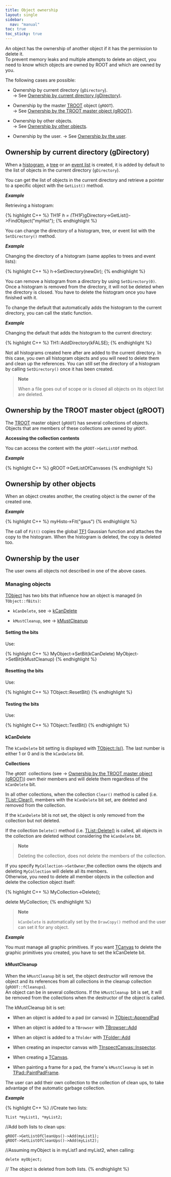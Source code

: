 ```yaml
---
title: Object ownership
layout: single
sidebar:
  nav: "manual"
toc: true
toc_sticky: true
---
```


An object has the ownership of another object if it has the permission to delete it.  
To prevent memory leaks and multiple attempts to delete an object, you need to know which objects are owned by ROOT and which are owned by you.

The following cases are possible:

- Qwnership by current directory (`gDirectory`).<br>
→ See [Ownership by current directory (gDirectory)](#ownership-by-current-directory-gdirectory).

- Ownership by the master [TROOT](https://root.cern/doc/master/classTROOT.html) object (`gROOT`).<br>
→ See [Ownership by the TROOT master object (gROOT)](#ownership-by-the-troot-master-object-groot).

- Ownership by other objects.<br>
→ See [Ownership by other objects](#ownership-by-other-objects).

- Ownership by the user.
→ See [Ownership by the user](#ownership-by-the-user).

## Ownership by current directory (gDirectory)

When a [histogram](https://root.cern/doc/master/group__Hist.html), a [tree](https://root.cern/doc/master/group__tree.html) or an [event list](https://root.cern/doc/master/classTEventList.html) is created, it is added by default to the list of objects in the current directory (`gDirectory`).

You can get the list of objects in the current directory and retrieve a pointer to a specific object with the `GetList()` method.

_**Example**_

Retrieving a histogram:

{% highlight C++ %}
   TH1F *h = (TH1F*)gDirectory->GetList()->FindObject("myHist"); 
{% endhighlight %}

You can change the directory of a histogram, tree, or event list with the `SetDirectory()` method.

_**Example**_

Changing the directory of a histogram (same applies to trees and event lists):

{% highlight C++ %}
   h->SetDirectory(newDir);
{% endhighlight %}

You can remove a histogram from a directory by using `SetDirectory(0)`. Once a histogram is removed from the directory, it will not be deleted when the directory is closed. You have to delete the histogram once you have finished with it.

To change the default that automatically adds the histogram to the current directory, you can call the static function.

_**Example**_

Changing the default that adds the histogram to the current directory:

{% highlight C++ %}
   TH1::AddDirectory(kFALSE);
{% endhighlight %}

Not all histograms created here after are added to the current directory. In this case, you own all histogram objects and you will need to delete them and clean up the references. You can still set the directory of a histogram by calling `SetDirectory()` once it has been created.

> **Note**
> 
> When a file goes out of scope or is closed all objects on its object list are deleted.

## Ownership by the TROOT master object (gROOT)


The [TROOT]([TROOT](https://root.cern/doc/master/classTROOT.html)) master object (`gROOT`) has several collections of objects. Objects that are members of these collections are owned by `gROOT`.

**Accessing the collection contents**

You can access the content with the `gROOT->GetListOf` method.

_**Example**_

{% highlight C++ %}
   gROOT->GetListOfCanvases
{% endhighlight %}

## Ownership by other objects

When an object creates another, the creating object is the owner of the created one.

_**Example**_

{% highlight C++ %}
   myHisto->Fit("gaus")
{% endhighlight %}

The call of `Fit()` copies the global [TF1](https://root.cern/doc/master/classTF1.html) Gaussian function and attaches the copy to the histogram. When the histogram is deleted, the copy is deleted too.

## Ownership by the user

The user owns all objects not described in one of the above cases.

### Managing objects

[TObject](https://root.cern/doc/master/classTObject.html) has two bits that influence how an object is managed (in `TObject::fBits)`:

-   `kCanDelete`, see → [kCanDelete](#kcandelete)

-   `kMustCleanup`, see → [kMustCleanup](#kmustcleanup)

#### Setting the bits

Use:

{% highlight C++ %}
   MyObject->SetBit(kCanDelete)
   MyObject->SetBit(kMustCleanup)
{% endhighlight %}

#### Resetting the bits

Use:

{% highlight C++ %}
   TObject::ResetBit()
{% endhighlight %}

#### Testing the bits

Use:

{% highlight C++ %}
   TObject::TestBit()
{% endhighlight %}

#### kCanDelete

The `kCanDelete` bit setting is displayed with [TObject::ls()](https://root.cern/doc/master/classTObject.html#ae1bc003ff9a558b3b3a60a14f16f1ae5). The last number is either 1 or 0 and is the `kCanDelete` bit.

**Collections**

The `gROOT `collections (see → [Ownership by the TROOT master object (gROOT)](#ownership-by-the-troot-master-object-groot)) own their members and will delete them regardless of the `kCanDelete` bit.

In all other collections, when the collection `Clear()` method is called (i.e. [TList::Clear()](https://root.cern/doc/master/classTList.html#af4d5429298af281bdc7fe62b123f5385), members with the `kCanDelete` bit set, are deleted and removed from the collection.

If the `kCanDelete` bit is not set, the object is only removed from the collection but not deleted.

If the collection `Delete()` method (i.e. [TList::Delete()](https://root.cern/doc/master/classTList.html#abfc59852231e4c8050b581e890d05c36) is called, all objects in the collection are deleted without considering the `kCanDelete` bit.

> **Note**
> 
> Deleting the collection, does not delete the members of the collection.

If you specify `MyCollection->SetOwner`,the collection owns the objects and deleting `MyCollection` will delete all its members.  
Otherwise, you need to delete all member objects in the collection and delete the collection object itself:


{% highlight C++ %}
   MyCollection->Delete();

   delete MyCollection;
{% endhighlight %}

> **Note**
> 
> `kCanDelete` is automatically set by the `DrawCopy()` method and the user can set it for any object.

_**Example**_

You must manage all graphic primitives. If you want [TCanvas]((https://root.cern/doc/master/classTCanvas.html)) to delete the graphic primitives you created, you have to set the kCanDelete bit.

#### kMustCleanup

When the `kMustCleanup` bit is set, the object destructor will remove the object and its references from all collections in the cleanup collection (`gROOT::fCleanups`).  
An object can be in several collections. If the `kMustCleanup `bit is set, it will be removed from the collections when the destructor of the object is called.

The kMustCleanup bit is set:

-   When an object is added to a pad (or canvas) in [TObject::AppendPad](https://root.cern/doc/master/classTObject.html#a9cf8906b9b46aac7b797383ac8ad3a64)

-   When an object is added to a `TBrowser` with [TBrowser::Add](https://root.cern/doc/master/classTBrowser.html#a2b9b0e4271172bd1418a2eb22f040226)

-   When an object is added to a `TFolder` with [TFolder::Add](https://root.cern/doc/master/classTFolder.html#a4849ea3ecb91ae280b0e641308ee9002)

-   When creating an inspector canvas with [TInspectCanvas::Inspector](https://root.cern/doc/master/classTInspectCanvas.html#a190ce0c893347c696abbb8ae00f80348).

-   When creating a [TCanvas]((https://root.cern/doc/master/classTCanvas.html)).

-   When painting a frame for a pad, the frame's `kMustCleanup` is set in [TPad::PaintPadFrame](https://root.cern/doc/master/classTPad.html#a11670f9166d33c0fde75b972badfeefe).

The user can add their own collection to the collection of clean ups, to take advantage of the automatic garbage collection.

_**Example**_

{% highlight C++ %}
//Create two lists:

	TList *myList1, *myList2;

//Add both lists to clean ups:

	gROOT->GetListOfCleanUps()->Add(myList1);
	gROOT->GetListOfCleanUps()->Add(myList2);

//Assuming myObject is in myList1 and myList2, when calling:

	delete myObject;

// The object is deleted from both lists.
{% endhighlight %}